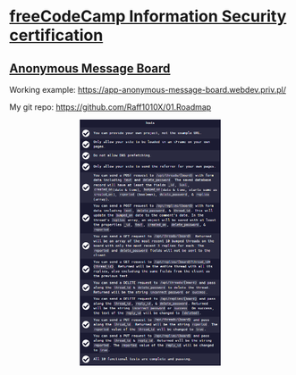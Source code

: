 # [freeCodeCamp Information Security certification](https://www.freecodecamp.org/learn/information-security/)

## [Anonymous Message Board](https://www.freecodecamp.org/learn/information-security/information-security-projects/anonymous-message-board)

Working example: https://app-anonymous-message-board.webdev.priv.pl/

My git repo: https://github.com/Raff1010X/01.Roadmap

<p align="center">
<img src="./images/1.png" alt="example image" width=50%">
</p>
